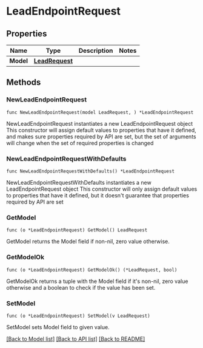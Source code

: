 # LeadEndpointRequest

## Properties

Name | Type | Description | Notes
------------ | ------------- | ------------- | -------------
**Model** | [**LeadRequest**](LeadRequest.md) |  | 

## Methods

### NewLeadEndpointRequest

`func NewLeadEndpointRequest(model LeadRequest, ) *LeadEndpointRequest`

NewLeadEndpointRequest instantiates a new LeadEndpointRequest object
This constructor will assign default values to properties that have it defined,
and makes sure properties required by API are set, but the set of arguments
will change when the set of required properties is changed

### NewLeadEndpointRequestWithDefaults

`func NewLeadEndpointRequestWithDefaults() *LeadEndpointRequest`

NewLeadEndpointRequestWithDefaults instantiates a new LeadEndpointRequest object
This constructor will only assign default values to properties that have it defined,
but it doesn't guarantee that properties required by API are set

### GetModel

`func (o *LeadEndpointRequest) GetModel() LeadRequest`

GetModel returns the Model field if non-nil, zero value otherwise.

### GetModelOk

`func (o *LeadEndpointRequest) GetModelOk() (*LeadRequest, bool)`

GetModelOk returns a tuple with the Model field if it's non-nil, zero value otherwise
and a boolean to check if the value has been set.

### SetModel

`func (o *LeadEndpointRequest) SetModel(v LeadRequest)`

SetModel sets Model field to given value.



[[Back to Model list]](../README.md#documentation-for-models) [[Back to API list]](../README.md#documentation-for-api-endpoints) [[Back to README]](../README.md)


